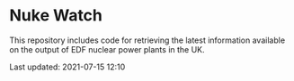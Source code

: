 # Nuke Watch

This repository includes code for retrieving the latest information available on the output of EDF nuclear power plants in the UK.

Last updated: 2021-07-15 12:10